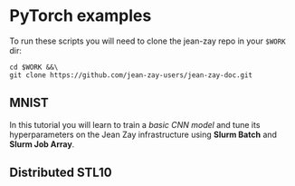 # PyTorch examples

To run these scripts you will need to clone the jean-zay repo in your `$WORK` dir:
```
cd $WORK &&\
git clone https://github.com/jean-zay-users/jean-zay-doc.git
```

## MNIST

In this tutorial you will learn to train a *basic CNN model* and tune its hyperparameters
on the Jean Zay infrastructure using **Slurm Batch** and **Slurm Job Array**.

## Distributed STL10


